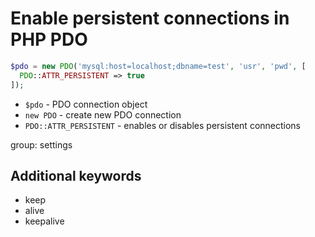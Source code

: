 # Enable persistent connections in PHP PDO

```php
$pdo = new PDO('mysql:host=localhost;dbname=test', 'usr', 'pwd', [
  PDO::ATTR_PERSISTENT => true
]);
```

- `$pdo` - PDO connection object
- `new PDO` - create new PDO connection
- `PDO::ATTR_PERSISTENT` - enables or disables persistent connections

group: settings


## Additional keywords
- keep
- alive
- keepalive

